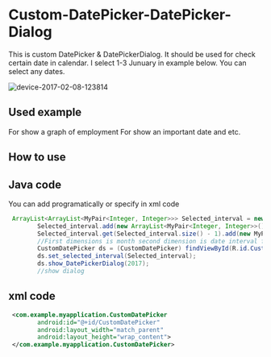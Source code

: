 # Custom-DatePicker-DatePicker-Dialog

This is custom DatePicker & DatePickerDialog. It should be used for check certain date in calendar. I select 1-3 Junuary in example below. You can select any dates. 

![device-2017-02-08-123814](https://cloud.githubusercontent.com/assets/13554528/22727640/c16ed99c-edfb-11e6-8c26-4edc1508b258.png)

## Used example

For show a graph of employment
For show an important date
and etc.

## How to use

## Java code

You can add programatically or specify in xml code
```java
 ArrayList<ArrayList<MyPair<Integer, Integer>>> Selected_interval = new ArrayList<>();
        Selected_interval.add(new ArrayList<MyPair<Integer, Integer>>());
        Selected_interval.get(Selected_interval.size() - 1).add(new MyPair<Integer, Integer>().mp(1, 3));
        //First dimensions is month second dimension is date interval for select. Example above select 1 - 3 day of 0 month(January)
        CustomDatePicker ds = (CustomDatePicker) findViewById(R.id.CustomDatePicker);
        ds.set_selected_interval(Selected_interval);
        ds.show_DatePickerDialog(2017);
        //show dialog
```

## xml code
```xml
 <com.example.myapplication.CustomDatePicker
        android:id="@+id/CustomDatePicker"
        android:layout_width="match_parent"
        android:layout_height="wrap_content">
 </com.example.myapplication.CustomDatePicker>

```

